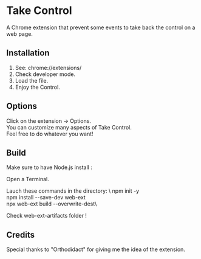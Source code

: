 # Take Control

A Chrome extension that prevent some events to take back the control on a web page.

## Installation

1. See: chrome://extensions/
2. Check developer mode.
3. Load the file.
4. Enjoy the Control.

## Options

Click on the extension -> Options.\
You can customize many aspects of Take Control.\
Feel free to do whatever you want!

## Build

Make sure to have Node.js install :

Open a Terminal.

Lauch these commands in the directory: \\ 
npm init -y\
npm install --save-dev web-ext\
npx web-ext build --overwrite-dest\

Check web-ext-artifacts folder !

## Credits
Special thanks to "Orthodidact" for giving me the idea of the extension.
